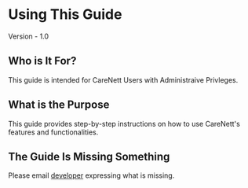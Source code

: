 # Using This Guide
Version - 1.0

## Who is It For?
This guide is intended for CareNett Users with Administraive Privleges.

## What is the Purpose
This guide provides step-by-step instructions on how to use CareNett's features and functionalities.

## The Guide Is Missing Something
Please email [developer](mailto:Terry.Arthur@BrooksJr.com) expressing what is missing.
